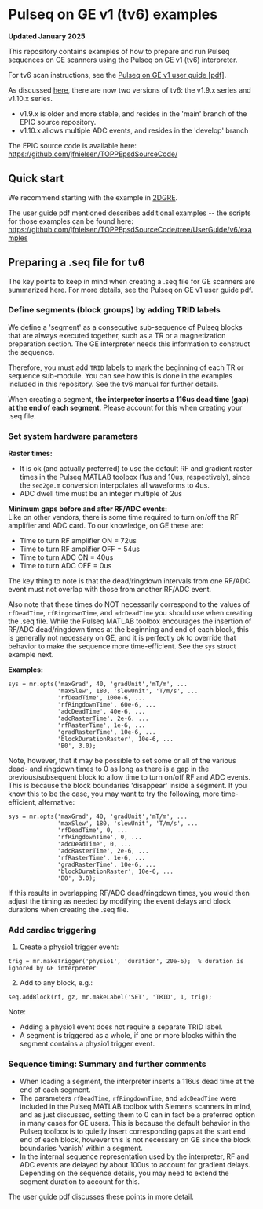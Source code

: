 # Pulseq on GE v1 (tv6) examples 

**Updated January 2025**

This repository contains examples of how to prepare and run Pulseq sequences
on GE scanners using the Pulseq on GE v1 (tv6) interpreter.

For tv6 scan instructions, see the 
[Pulseq on GE v1 user guide [pdf]](https://drive.google.com/file/d/1eToTYUtFipf6UaAohOfuroNdFi4h8cOs/view?usp=sharing).

As discussed [here](https://github.com/jfnielsen/TOPPEpsdSourceCode/discussions/37), 
there are now two versions of tv6: the v1.9.x series and v1.10.x series.  
* v1.9.x is older and more stable, and resides in the 'main' branch of the EPIC source repository.  
* v1.10.x allows multiple ADC events, and resides in the 'develop' branch

The EPIC source code is available here: https://github.com/jfnielsen/TOPPEpsdSourceCode/


## Quick start

We recommend starting with the example in [2DGRE](2DGRE).

The user guide pdf mentioned describes additional examples -- the scripts for those examples
can be found here: 
https://github.com/jfnielsen/TOPPEpsdSourceCode/tree/UserGuide/v6/examples


## Preparing a .seq file for tv6

The key points to keep in mind when creating a .seq file for GE scanners are summarized here.
For more details, see the Pulseq on GE v1 user guide pdf.


### Define segments (block groups) by adding TRID labels

We define a 'segment' as a consecutive sub-sequence of Pulseq blocks that are always executed together,
such as a TR or a magnetization preparation section.
The GE interpreter needs this information to construct the sequence.

Therefore, you must add `TRID` labels to mark the beginning of each TR or sequence sub-module. 
You can see how this is done in the examples included in this repository.
See the tv6 manual for further details.

When creating a segment, **the interpreter inserts a 116us dead time (gap) at the end of each segment**.
Please account for this when creating your .seq file.


### Set system hardware parameters

**Raster times:**  
* It is ok (and actually preferred) to use the default RF and gradient raster times 
in the Pulseq MATLAB toolbox (1us and 10us, respectively), since
the `seq2ge.m` conversion interpolates all waveforms to 4us.
* ADC dwell time must be an integer multiple of 2us

**Minimum gaps before and after RF/ADC events:**   
Like on other vendors, there is some time required to turn on/off the RF amplifier and ADC card.
To our knowledge, on GE these are:
* Time to turn RF amplifier ON = 72us
* Time to turn RF amplifier OFF = 54us
* Time to turn ADC ON = 40us
* Time to turn ADC OFF = 0us

The key thing to note is that the dead/ringdown intervals from one RF/ADC event must not overlap with those from another RF/ADC event.

Also note that these times do NOT necessarily correspond to the values of `rfDeadTime`, `rfRingdownTime`, and `adcDeadTime`
you should use when creating the .seq file.
While the Pulseq MATLAB toolbox encourages the insertion of RF/ADC dead/ringdown times at the beginning
and end of each block, this is generally not necessary on GE,
and it is perfectly ok to override that behavior to make the sequence more time-efficient.
See the `sys` struct example next.



**Examples:**
```
sys = mr.opts('maxGrad', 40, 'gradUnit','mT/m', ...
              'maxSlew', 180, 'slewUnit', 'T/m/s', ...
              'rfDeadTime', 100e-6, ...
              'rfRingdownTime', 60e-6, ...
              'adcDeadTime', 40e-6, ...
              'adcRasterTime', 2e-6, ...
              'rfRasterTime', 1e-6, ...
              'gradRasterTime', 10e-6, ...
              'blockDurationRaster', 10e-6, ...
              'B0', 3.0);
```
Note, however, that it may be possible to set some or all of the various dead- and ringdown times to 0
as long as there is a gap in the previous/subsequent block to allow time 
to turn on/off RF and ADC events.
This is because the block boundaries 'disappear' inside a segment.
If you know this to be the case, you may want to try the following, more time-efficient, alternative:

```
sys = mr.opts('maxGrad', 40, 'gradUnit','mT/m', ...
              'maxSlew', 180, 'slewUnit', 'T/m/s', ...
              'rfDeadTime', 0, ...
              'rfRingdownTime', 0, ...
              'adcDeadTime', 0, ...
              'adcRasterTime', 2e-6, ...
              'rfRasterTime', 1e-6, ...
              'gradRasterTime', 10e-6, ...
              'blockDurationRaster', 10e-6, ...
              'B0', 3.0);
```
If this results in overlapping RF/ADC dead/ringdown times, you would then adjust the timing as needed
by modifying the event delays and block durations when creating the .seq file.


### Add cardiac triggering

1. Create a physio1 trigger event:
```
trig = mr.makeTrigger('physio1', 'duration', 20e-6);  % duration is ignored by GE interpreter
```
2. Add to any block, e.g.:
```
seq.addBlock(rf, gz, mr.makeLabel('SET', 'TRID', 1, trig);
```

Note:
* Adding a physio1 event does not require a separate TRID label.
* A segment is triggered as a whole, if one or more blocks within the segment contains a physio1 trigger event.


### Sequence timing: Summary and further comments 

* When loading a segment, the interpreter inserts a 116us dead time at the end of each segment.
* The parameters `rfDeadTime`, `rfRingdownTime`, and `adcDeadTime` were included in the Pulseq MATLAB toolbox
with Siemens scanners in mind, and as just discussed, setting them to 0 can in fact be a preferred option in many cases for GE users.
This is because the default behavior in the Pulseq toolbox is to quietly insert corresponding gaps at the 
start end end of each block, however this is not necessary on GE since the block boundaries 'vanish' within a segment.
* In the internal sequence representation used by the interpreter, RF and ADC events are delayed by about 100us to account for gradient delays.
Depending on the sequence details, you may need to extend the segment duration to account for this.

The user guide pdf discusses these points in more detail.
